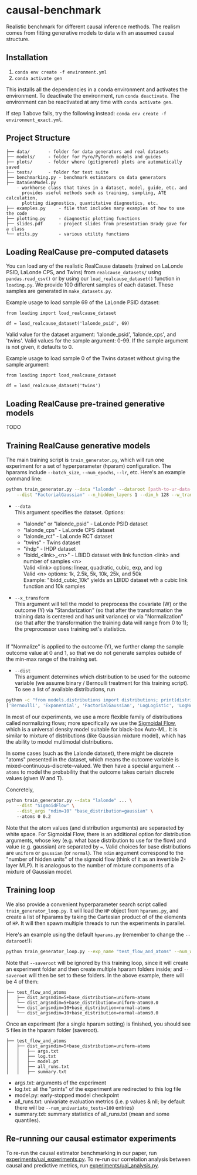 # causal-benchmark
Realistic benchmark for different causal inference methods. The realism comes from fitting generative models to data with an assumed causal structure. 

## Installation
1. `conda env create -f environment.yml`
2. `conda activate gen`

This installs all the dependencies in a conda environment and activates the environment. To deactivate the environment, run `conda deactivate`. The environment can be reactivated at any time with `conda activate gen`.

If step 1 above fails, try the following instead: `conda env create -f environment_exact.yml`.


## Project Structure
```
├── data/		- folder for data generators and real datasets
├── models/		- folder for Pyro/PyTorch models and guides
├── plots/		- folder where (gitignored) plots are automatically saved
├── tests/		- folder for test suite
├── benchmarking.py	- benchmark estimators on data generators
├── DataGenModel.py
	- workhorse class that takes in a dataset, model, guide, etc. and 
	  provides useful methods such as training, sampling, ATE calculation,
	  plotting diagnostics, quantitative diagnostics, etc.
├── examples.py		- file that includes many examples of how to use the code
├── plotting.py		- diagnostic plotting functions
├── slides.pdf		- project slides from presentation Brady gave for a class
└── utils.py		- various utility functions
```


## Loading RealCause pre-computed datasets

You can load any of the realistic RealCause datasets (trained on LaLonde PSID, LaLonde CPS, and Twins) from `realcause_datasets/` using `pandas.read_csv()` or by using our `load_realcause_dataset()` function in `loading.py`.
We provide 100 different samples of each dataset.
These samples are generated in `make_datasets.py`.


Example usage to load sample 69 of the LaLonde PSID dataset:

```
from loading import load_realcause_dataset

df = load_realcause_dataset('lalonde_psid', 69)
```

Valid value for the dataset argument: 'lalonde\_psid', 'lalonde\_cps', and 'twins'.
Valid values for the sample argument: 0-99.
If the sample argument is not given, it defaults to 0.

Example usage to load sample 0 of the Twins dataset without giving the sample argument:

```
from loading import load_realcause_dataset

df = load_realcause_dataset('twins')
```


## Loading RealCause pre-trained generative models
TODO

## Training RealCause generative models


<!--### Code structure

Our deep generative model assumes the following factorization

```
p(w, t, y) = p(w)p(t|w)p(y|t,w)
```

so that a random sample of the tuple (w,t,y) can be drawn from the joint distribution via ancestral sampling. 

We let p(w) be the empirical distribution of the training set, and parameterize p(t|w) and p(y|t,w) using
neural networks (or other conditional generative models such as Gaussian processes). 
The model is defined in `models/tarnet.py`. The neural networks defined there will output the parameters for 
the distribution classes defined in `models/distributions` and compute the negative log likelihood as the loss function.


### Training loop-->

The main training script is `train_generator.py`, which will run one experiment for
a set of hyperparameter (hparam) configuration. The hparams include `--batch_size`, `--num_epochs`, `--lr`, etc. 
Here's an example command line:

```bash
python train_generator.py --data "lalonde" --dataroot [path-to-ur-data-folder] --saveroot [where-to-save-stuff] \
    --dist "FactorialGaussian" --n_hidden_layers 1 --dim_h 128 --w_transform "Standardize" --y_transform "Normalize"
```

* `--data` <br>
	This argument specifies the dataset. Options:
	- "lalonde" or "lalonde_psid" - LaLonde PSID dataset
	- "lalonde_cps" - LaLonde CPS dataset
	- "lalonde_rct" - LaLonde RCT dataset
	- "twins" - Twins dataset
	- "ihdp" - IHDP dataset
	- "lbidd\_\<link\>\_\<n\>" - LBIDD dataset with link function \<link\> and number of samples \<n\> <br>
		Valid \<link\> options: linear, quadratic, cubic, exp, and log <br>
		Valid \<n\> options: 1k, 2.5k, 5k, 10k, 25k, and 50k <br>
		Example: "lbidd\_cubic\_10k" yields an LBIDD dataset wth a cubic link function and 10k samples


* `--x_transform` <br>
This argument will tell the model to preprocess the covariate (W) or the outcome (Y) via "Standarization" 
(so that after the transformation the training data is centered and has unit variance) or via "Normalization"
(so that after the transformation the training data will range from 0 to 1); the preprocessor uses training set's
statistics. 
<br>
If "Normalize" is applied to the outcome (Y), we further clamp the sample outcome value at 0 and 1, so that we do not
generate samples outside of the min-max range of the training set.

* `--dist` <br>
This argument determines which distribution to be used for the outcome variable 
(we assume binary / Bernoulli treatment for this training script). To see a list of available distributions, run
```bash
python -c "from models.distributions import distributions; print(distributions.BaseDistribution.dist_names)"
['Bernoulli', 'Exponential', 'FactorialGaussian', 'LogLogistic', 'LogNormal', 'SigmoidFlow', 'MixedDistribution']
```

In most of our experiments, we use a more flexible family of distributions called normalizing flows; 
more specifically we use the [Sigmoidal Flow](https://arxiv.org/abs/1804.00779), which is a universal density model 
suitable for black-box Auto-ML. It is similar to mixture of distributions (like Gaussian mixture model), which 
has the ability to model multimodal distributions. 

In some cases (such as the Lalonde dataset), there might be discrete "atoms" presented in the dataset, which means the 
outcome variable is mixed-continuous-discrete-valued. We then have a special argument `--atoms` to model the probability that 
the outcome takes certain discrete values (given W and T). 

Concretely,

```bash
python train_generator.py --data "lalonde" ... \
    --dist "SigmoidFlow" \
    --dist_args "ndim=10" "base_distribution=gaussian" \ 
    --atoms 0 0.2
```

Note that the atom values (and distribution arguments) are separaeted by white space. 
For Sigmoidal Flow, there is an additional option for distribution arguments, whose
key (e.g. what base distribution to use for the flow) and value (e.g. gaussian) are separated by `=`. 
Valid choices for base distributions are `uniform` or `gaussian` (or `normal`). 
The `ndim` argument correspond to the "number of hidden units" of the sigmoid flow 
(think of it as an invertible 2-layer MLP). It is analogous to the number of mixture components of 
a mixture of Gaussian model.


## Training loop 
We also provide a convenient hyperparameter search script called `train_generator_loop.py`. 
It will load the `HP` object from `hparams.py`, and create a list of hparams by taking the Cartesian product of 
of the elements of `HP`. It will then spawn multiple threads to run the experiments in parallel. 

Here's an example using the default `hparams.py` (remember to change the `--dataroot`!):

```bash
python train_generator_loop.py --exp_name "test_flow_and_atoms" --num_workers=2
```

Note that `--saveroot` will be ignored by this training loop, since it will create an experiment folder and then create 
multiple hparam folders inside; and `--saveroot` will then be set to these folders. In the above example, there will be
4 of them:


```text
├── test_flow_and_atoms
│   ├── dist_argsndim=5+base_distribution=uniform-atoms
│   └── dist_argsndim=5+base_distribution=uniform-atoms0.0
│   └── dist_argsndim=10+base_distribution=normal-atoms
│   └── dist_argsndim=10+base_distribution=normal-atoms0.0
```

Once an experiment (for a single hparam setting) is finished, you should see 5 files in the hparam folder (saveroot).

```text
├── test_flow_and_atoms
│   ├── dist_argsndim=5+base_distribution=uniform-atoms
│   │   ├── args.txt
│   │   ├── log.txt
│   │   ├── model.pt
│   │   ├── all_runs.txt
│   │   ├── summary.txt
```

* args.txt: arguments of the experiment
* log.txt: all the "prints" of the experiment are redirected to this log file
* model.py: early-stopped model checkpoint
* all_runs.txt: 
univariate evaluation metrics (i.e. p values & nll; by default there will be `--num_univariate_tests=100` entries)
* summary.txt: summary statistics of all_runs.txt (mean and some quantiles).

## Re-running our causal estimator experiments

To re-run the causal estimator benchmarking in our paper, run [experiments/uai_experiments.py](https://github.com/bradyneal/causal-benchmark/blob/master/experiments/uai_experiments.py). To re-run our correlation analysis between causal and predictive metrics, run [experiments/uai_analysis.py](https://github.com/bradyneal/causal-benchmark/blob/master/experiments/uai_analysis.py).
 